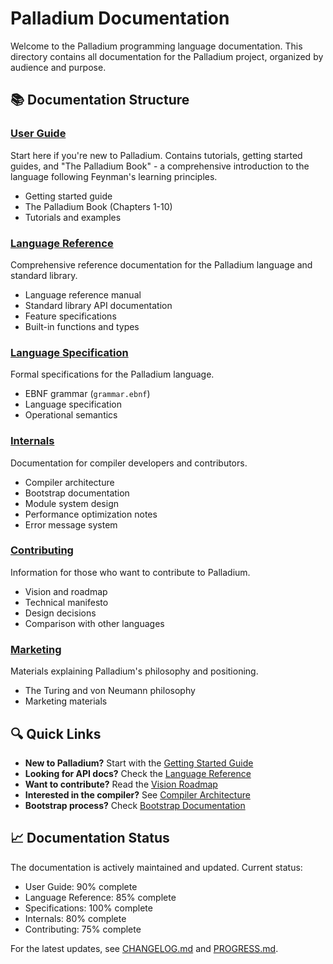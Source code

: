 # Palladium Documentation

Welcome to the Palladium programming language documentation. This directory contains all documentation for the Palladium project, organized by audience and purpose.

## 📚 Documentation Structure

### [User Guide](./user-guide/)
Start here if you're new to Palladium. Contains tutorials, getting started guides, and "The Palladium Book" - a comprehensive introduction to the language following Feynman's learning principles.

- Getting started guide
- The Palladium Book (Chapters 1-10)
- Tutorials and examples

### [Language Reference](./reference/)
Comprehensive reference documentation for the Palladium language and standard library.

- Language reference manual
- Standard library API documentation
- Feature specifications
- Built-in functions and types

### [Language Specification](./specification/)
Formal specifications for the Palladium language.

- EBNF grammar (`grammar.ebnf`)
- Language specification
- Operational semantics

### [Internals](./internals/)
Documentation for compiler developers and contributors.

- Compiler architecture
- Bootstrap documentation
- Module system design
- Performance optimization notes
- Error message system

### [Contributing](./contributing/)
Information for those who want to contribute to Palladium.

- Vision and roadmap
- Technical manifesto
- Design decisions
- Comparison with other languages

### [Marketing](./marketing/)
Materials explaining Palladium's philosophy and positioning.

- The Turing and von Neumann philosophy
- Marketing materials

## 🔍 Quick Links

- **New to Palladium?** Start with the [Getting Started Guide](./user-guide/getting-started.md)
- **Looking for API docs?** Check the [Language Reference](./reference/LANGUAGE_REFERENCE.md)
- **Want to contribute?** Read the [Vision Roadmap](./contributing/VISION_ROADMAP.md)
- **Interested in the compiler?** See [Compiler Architecture](./internals/ARCHITECTURE.md)
- **Bootstrap process?** Check [Bootstrap Documentation](./internals/bootstrap/)

## 📈 Documentation Status

The documentation is actively maintained and updated. Current status:
- User Guide: 90% complete
- Language Reference: 85% complete
- Specifications: 100% complete
- Internals: 80% complete
- Contributing: 75% complete

For the latest updates, see [CHANGELOG.md](./CHANGELOG.md) and [PROGRESS.md](./PROGRESS.md).
